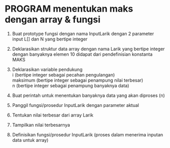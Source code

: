 # PROGRAM menentukan maks dengan array & fungsi

1. Buat prototype fungsi dengan nama InputLarik dengan
   2 parameter input L[] dan N yang bertipe integer

2. Deklarasikan struktur data array dengan nama Larik
   yang bertipe integer dengan banyaknya elemen 10
   didapat dari pendefinisian konstanta MAKS

3. Deklarasikan variable pendukung<br>
   i (bertipe integer sebagai pecahan pengulangan)<br>
   maksimum (bertipe integer sebagai penampung nilai
   terbesar)<br>
   n (bertipe integer sebagai penampung banyaknya
   data)

4. Buat perintah untuk menentukan banyaknya data
   yang akan diproses (n)

5. Panggil fungsi/prosedur InputLarik dengan
   parameter aktual

6. Tentukan nilai terbesar dari array Larik

7. Tampilkan nilai terbesarnya

8. Definisikan fungsi/prosedur InputLarik (proses
   dalam menerima inputan data untuk array)
